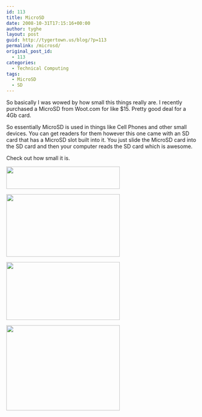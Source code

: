 ```yaml
---
id: 113
title: MicroSD
date: 2008-10-31T17:15:16+00:00
author: tyghe
layout: post
guid: http://tygertown.us/blog/?p=113
permalink: /microsd/
original_post_id:
  - 113
categories:
  - Technical Computing
tags:
  - MicroSD
  - SD
---
```

So basically I was wowed by how small this things really are. I recently purchased a MicroSD from Woot.com for like $15. Pretty good deal for a 4Gb card.

So essentially MicroSD is used in things like Cell Phones and other small devices. You can get readers for them however this one came with an SD card that has a MicroSD slot built into it. You just slide the MicroSD card into the SD card and then your computer reads the SD card which is awesome.

Check out how small it is.

[<img class="alignnone size-medium wp-image-118" title="imgp5995" src="http://tygertown.us/blog/wp-content/uploads/2008/10/imgp5995-300x59.jpg" alt="" width="300" height="59" />](http://tygertown.us/blog/wp-content/uploads/2008/10/imgp5995.jpg)

[<img class="alignnone size-medium wp-image-117" title="imgp5994" src="http://tygertown.us/blog/wp-content/uploads/2008/10/imgp5994-300x165.jpg" alt="" width="300" height="165" />](http://tygertown.us/blog/wp-content/uploads/2008/10/imgp5994.jpg)

[<img class="alignnone size-medium wp-image-116" title="imgp5993" src="http://tygertown.us/blog/wp-content/uploads/2008/10/imgp5993-300x153.jpg" alt="" width="300" height="153" />](http://tygertown.us/blog/wp-content/uploads/2008/10/imgp5993.jpg)

[](http://tygertown.us/blog/wp-content/uploads/2008/10/imgp5993.jpg)[<img class="alignnone size-medium wp-image-115" title="imgp5992" src="http://tygertown.us/blog/wp-content/uploads/2008/10/imgp5992-300x225.jpg" alt="" width="300" height="225" />](http://tygertown.us/blog/wp-content/uploads/2008/10/imgp5992.jpg)